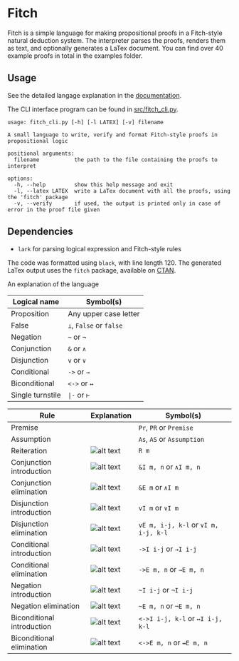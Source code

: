 # Fitch


Fitch is a simple language for making propositional proofs in a Fitch-style natural deduction system.
The interpreter parses the proofs, renders them as text, and optionally generates a LaTex document.
You can find over 40 example proofs in total in the examples folder.


## Usage


See the detailed langage explanation in the [documentation](./docs/syntax.md).

The CLI interface program can be found in [src/fitch_cli.py](./src/fitch_cli.py).

```
usage: fitch_cli.py [-h] [-l LATEX] [-v] filename

A small language to write, verify and format Fitch-style proofs in propositional logic

positional arguments:
  filename           the path to the file containing the proofs to interpret

options:
  -h, --help         show this help message and exit
  -l, --latex LATEX  write a LaTex document with all the proofs, using the 'fitch' package
  -v, --verify       if used, the output is printed only in case of error in the proof file given
```


## Dependencies

 - `lark` for parsing logical expression and Fitch-style rules

The code was formatted using `black`, with line length 120.
The generated LaTex output uses the `fitch` package, available on [CTAN](https://ctan.org/pkg/fitch).

An explanation of the language

|  Logical name  |       Symbol(s)        |
|----------------|------------------------|
|  Proposition   | Any upper case letter  |
|     False      | `⊥`, `False` or `false`|
|   Negation     |      `~` or `¬`        |
|  Conjunction   |      `&` or `∧`        |
|  Disjunction   |      `v` or `∨`        |
|  Conditional   |      `->` or `→`       |
| Biconditional  |     `<->` or `↔`       |
|Single turnstile|     `\|-` or `⊢`       |



|          Rule            |                        Explanation                           |       Symbol(s)       |
|--------------------------|--------------------------------------------------------------|-----------------------|
|         Premise          |                                                              |`Pr`, `PR` or `Premise`|
|        Assumption        |                                                              |`As`, `AS` or `Assumption`|
|       Reiteration        | ![alt text](https://proofs.openlogicproject.org/rules/r.svg) |           `R m`       |
| Conjunction introduction | ![alt text](https://proofs.openlogicproject.org/rules/ai.svg)| `&I m, n` or `∧I m, n`|
|  Conjunction elimination | ![alt text](https://proofs.openlogicproject.org/rules/ae.svg)|    `&E m` or `∧I m`   |
| Disjunction introduction | ![alt text](https://proofs.openlogicproject.org/rules/oi.svg)|    `vI m` or `∨I m`   |
|  Disjunction elimination | ![alt text](https://proofs.openlogicproject.org/rules/oe.svg)|`vE m, i-j, k-l` or `∨I m, i-j, k-l`|
| Conditional introduction | ![alt text](https://proofs.openlogicproject.org/rules/ci.svg)| `->I i-j` or `→I i-j` |
|  Conditional elimination | ![alt text](https://proofs.openlogicproject.org/rules/ce.svg)|`->E m, n` or `→E m, n`|
|   Negation introduction  | ![alt text](https://proofs.openlogicproject.org/rules/ni.svg)|  `~I i-j` or `¬I i-j` |
|   Negation elimination   | ![alt text](https://proofs.openlogicproject.org/rules/ne.svg)| `~E m, n` or `¬E m, n`|
|Biconditional introduction| ![alt text](https://proofs.openlogicproject.org/rules/bi.svg)|`<->I i-j, k-l` or `↔I i-j, k-l`|
|Biconditional elimination | ![alt text](https://proofs.openlogicproject.org/rules/be.svg)|`<->E m, n` or `↔E m, n`|


